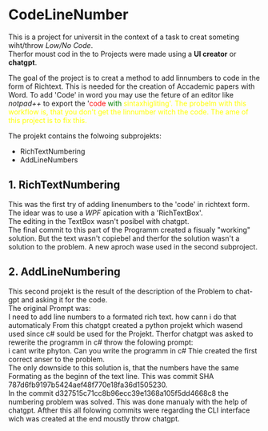 # CodeLineNumber
This is a project for universit in the context of a task to creat someting wiht/throw *Low/No Code*.  
Therfor moust cod in the to Projects were made using a **UI creator** or **chatgpt**.  

The goal of the project is to creat a method to add linnumbers to code in the form of Richtext.
This is needed for the creation of Accademic papers with Word. 
To add 'Code' in word you may use the feture of an editor like *notpad++* to export the '<span style="color:red">code</span><span style="color:green"> with</span><span style="color:yellow"> sintaxhigliting<span>'. 
The probelm with this workflow is, that you don't get the linnumber witch the code. 
The ame of this project is to fix this.  
  
The projekt contains the folwoing subprojekts:
* RichTextNumbering
* AddLineNumbers

## 1. RichTextNumbering
This was the first try of adding linenumbers to the 'code' in richtext form. The idear was to use a *WPF* apication with a 'RichTextBox'.  
The editing in the TextBox wasn't posibel with chatgpt.  
The final commit to this part of the Programm created a fisualy "working" solution. But the text wasn't copiebel and therfor the solution wasn't a solution to the problem. A new aproch wase used in the second subproject.  

## 2. AddLineNumbering
This second projekt is the result of the description of the Problem to chat-gpt and asking it for the code.  
The original Prompt was:  
    I need to add line numbers to a formated rich text. how cann i do that automaticaly
From this chatgpt created a python projekt which wasend used since c# sould be used for the Projekt. 
Therfor chatgpt was asked to rewerite the programm in c# throw the folowing prompt:  
    i cant write phyton. Can you write the programm in c#
Thie created the first correct anser to the problem.  
The only downside to this solution is, that the numbers have the same Formating as the beginn of the text line. This was commit SHA 787d6fb9197b5424aef48f770e18fa36d1505230.  
In the commit d327515c71cc8b96ecc39e1368a105f5dd4668c8 the numbering problem was solved. This was done manualy with the help of chatgpt. Afther this all folowing commits were regarding the CLI interface wich was created at the end moustly throw chatgpt.  
